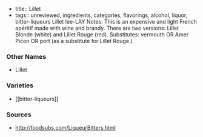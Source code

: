 - title:: Lillet
- tags:: unreviewed, ingredients, categories, flavorings, alcohol, liquor, bitter-liqueurs
Lillet lee-LAY Notes: This is an expensive and light French apéritif made with wine and brandy. There are two versions: Lillet Blonde (white) and Lillet Rouge (red). Substitutes: vermouth OR Amer Picon OR port (as a substitute for Lillet Rouge.)

### Other Names

* Lillet

### Varieties

* [[bitter-liqueurs]]

### Sources
* http://foodsubs.com/LiqueurBitters.html
